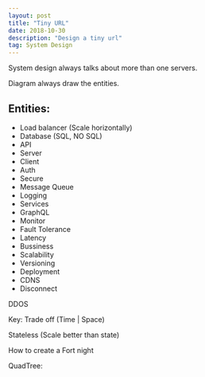 ```yaml
---
layout: post
title: "Tiny URL"
date: 2018-10-30 
description: "Design a tiny url"
tag: System Design
---   
```


System design always talks about more than one servers.

Diagram always draw the entities.

## Entities:
* Load balancer (Scale horizontally)
* Database (SQL, NO SQL)
* API
* Server
* Client
* Auth
* Secure
* Message Queue
* Logging
* Services
* GraphQL
* Monitor
* Fault Tolerance
* Latency
* Bussiness
* Scalability
* Versioning
* Deployment
* CDNS
* Disconnect

DDOS 

Key: Trade off (Time | Space) 

Stateless (Scale better than state)

How to create a Fort night

QuadTree: 
